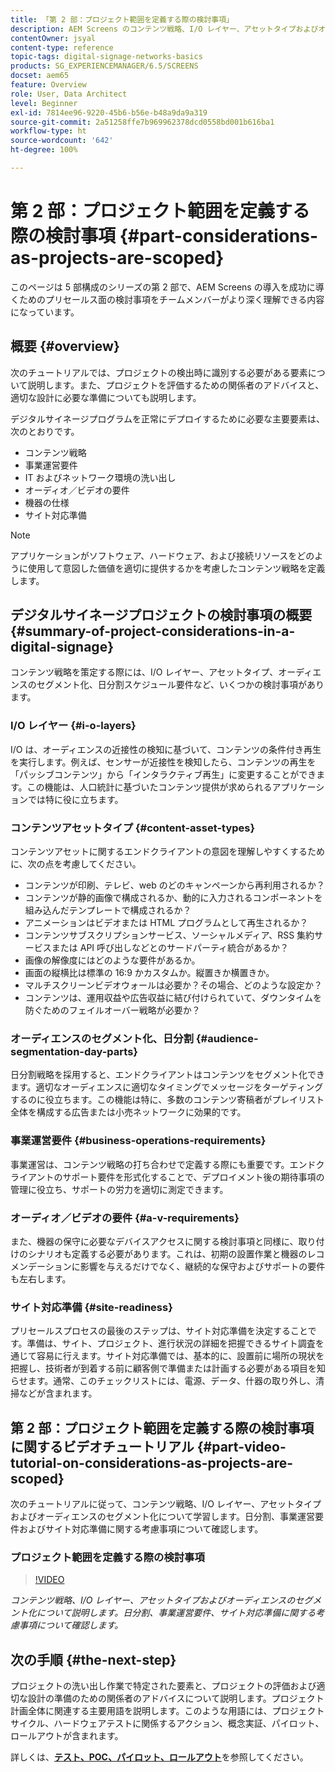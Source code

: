 ```yaml
---
title: 「第 2 部：プロジェクト範囲を定義する際の検討事項」
description: AEM Screens のコンテンツ戦略、I/O レイヤー、アセットタイプおよびオーディエンスのセグメント化について説明します。日分割、事業運営要件、サイト対応準備に関する考慮事項について確認します。
contentOwner: jsyal
content-type: reference
topic-tags: digital-signage-networks-basics
products: SG_EXPERIENCEMANAGER/6.5/SCREENS
docset: aem65
feature: Overview
role: User, Data Architect
level: Beginner
exl-id: 7814ee96-9220-45b6-b56e-b48a9da9a319
source-git-commit: 2a51258ffe7b969962378dcd0558bd001b616ba1
workflow-type: ht
source-wordcount: '642'
ht-degree: 100%

---
```


# 第 2 部：プロジェクト範囲を定義する際の検討事項 {#part-considerations-as-projects-are-scoped}

このページは 5 部構成のシリーズの第 2 部で、AEM Screens の導入を成功に導くためのプリセールス面の検討事項をチームメンバーがより深く理解できる内容になっています。

## 概要 {#overview}

次のチュートリアルでは、プロジェクトの検出時に識別する必要がある要素について説明します。また、プロジェクトを評価するための関係者のアドバイスと、適切な設計に必要な準備についても説明します。

デジタルサイネージプログラムを正常にデプロイするために必要な主要要素は、次のとおりです。

* コンテンツ戦略
* 事業運営要件
* IT およびネットワーク環境の洗い出し
* オーディオ／ビデオの要件
* 機器の仕様
* サイト対応準備

>[!NOTE]
>
>アプリケーションがソフトウェア、ハードウェア、および接続リソースをどのように使用して意図した価値を適切に提供するかを考慮したコンテンツ戦略を定義します。

## デジタルサイネージプロジェクトの検討事項の概要 {#summary-of-project-considerations-in-a-digital-signage}

コンテンツ戦略を策定する際には、I/O レイヤー、アセットタイプ、オーディエンスのセグメント化、日分割スケジュール要件など、いくつかの検討事項があります。

### I/O レイヤー {#i-o-layers}

I/O は、オーディエンスの近接性の検知に基づいて、コンテンツの条件付き再生を実行します。例えば、センサーが近接性を検知したら、コンテンツの再生を「パッシブコンテンツ」から「インタラクティブ再生」に変更することができます。この機能は、人口統計に基づいたコンテンツ提供が求められるアプリケーションでは特に役に立ちます。

### コンテンツアセットタイプ {#content-asset-types}

コンテンツアセットに関するエンドクライアントの意図を理解しやすくするために、次の点を考慮してください。

* コンテンツが印刷、テレビ、web のどのキャンペーンから再利用されるか？
* コンテンツが静的画像で構成されるか、動的に入力されるコンポーネントを組み込んだテンプレートで構成されるか？
* アニメーションはビデオまたは HTML プログラムとして再生されるか？
* コンテンツサブスクリプションサービス、ソーシャルメディア、RSS 集約サービスまたは API 呼び出しなどとのサードパーティ統合があるか？
* 画像の解像度にはどのような要件があるか。
* 画面の縦横比は標準の 16:9 かカスタムか。縦置きか横置きか。
* マルチスクリーンビデオウォールは必要か？その場合、どのような設定か？
* コンテンツは、運用収益や広告収益に結び付けられていて、ダウンタイムを防ぐためのフェイルオーバー戦略が必要か？

### オーディエンスのセグメント化、日分割 {#audience-segmentation-day-parts}

日分割戦略を採用すると、エンドクライアントはコンテンツをセグメント化できます。適切なオーディエンスに適切なタイミングでメッセージをターゲティングするのに役立ちます。この機能は特に、多数のコンテンツ寄稿者がプレイリスト全体を構成する広告または小売ネットワークに効果的です。

### 事業運営要件 {#business-operations-requirements}

事業運営は、コンテンツ戦略の打ち合わせで定義する際にも重要です。エンドクライアントのサポート要件を形式化することで、デプロイメント後の期待事項の管理に役立ち、サポートの労力を適切に測定できます。

### オーディオ／ビデオの要件 {#a-v-requirements}

また、機器の保守に必要なデバイスアクセスに関する検討事項と同様に、取り付けのシナリオも定義する必要があります。これは、初期の設置作業と機器のレコメンデーションに影響を与えるだけでなく、継続的な保守およびサポートの要件も左右します。

### サイト対応準備 {#site-readiness}

プリセールスプロセスの最後のステップは、サイト対応準備を決定することです。準備は、サイト、プロジェクト、進行状況の詳細を把握できるサイト調査を通じて容易に行えます。サイト対応準備では、基本的に、設置前に場所の現状を把握し、技術者が到着する前に顧客側で準備または計画する必要がある項目を知らせます。通常、このチェックリストには、電源、データ、什器の取り外し、清掃などが含まれます。

## 第 2 部：プロジェクト範囲を定義する際の検討事項に関するビデオチュートリアル {#part-video-tutorial-on-considerations-as-projects-are-scoped}

次のチュートリアルに従って、コンテンツ戦略、I/O レイヤー、アセットタイプおよびオーディエンスのセグメント化について学習します。日分割、事業運営要件およびサイト対応準備に関する考慮事項について確認します。

### プロジェクト範囲を定義する際の検討事項

>[!VIDEO](https://video.tv.adobe.com/v/28380)

*コンテンツ戦略、I/O レイヤー、アセットタイプおよびオーディエンスのセグメント化について説明します。日分割、事業運営要件、サイト対応準備に関する考慮事項について確認します。*

## 次の手順 {#the-next-step}

プロジェクトの洗い出し作業で特定された要素と、プロジェクトの評価および適切な設計の準備のための関係者のアドバイスについて説明します。プロジェクト計画全体に関連する主要用語を説明します。このような用語には、プロジェクトサイクル、ハードウェアテストに関係するアクション、概念実証、パイロット、ロールアウトが含まれます。

詳しくは、**[テスト、POC、パイロット、ロールアウト](testing-pocs-pilots-rollouts.md)**&#x200B;を参照してください。
